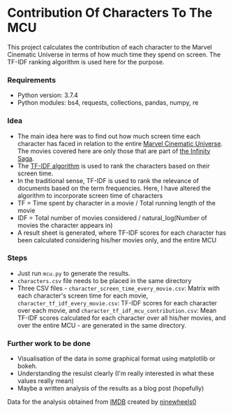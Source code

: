 # Contribution Of Characters To The MCU
This project calculates the contribution of each character to the Marvel Cinematic Universe in terms of how much time they spend on screen. The TF-IDF ranking algorithm is used here for the purpose.

### Requirements
- Python version: 3.7.4
- Python modules: bs4, requests, collections, pandas, numpy, re

### Idea
- The main idea here was to find out how much screen time each character has faced in relation to the entire [Marvel Cinematic Universe](https://en.wikipedia.org/wiki/Marvel_Cinematic_Universe). The movies covered here are only those that are part of [the Infinity Saga](https://en.wikipedia.org/wiki/List_of_Marvel_Cinematic_Universe_films#The_Infinity_Saga).
- The [TF-IDF algorithm](https://en.wikipedia.org/wiki/Tf%E2%80%93idf) is used to rank the characters based on their screen time.
- In the traditional sense, TF-IDF is used to rank the relevance of documents based on the term frequencies. Here, I have altered the algorithm to incorporate screen time of characters
- TF = Time spent by character in a movie / Total running length of the movie
- IDF = Total number of movies considered / natural_log(Number of movies the character appears in)
- A result sheet is generated, where TF-IDF scores for each character has been calculated considering his/her movies only, and the entire MCU

### Steps
- Just run ```mcu.py``` to generate the results.
- ```characters.csv``` file needs to be placed in the same directory
- Three CSV files - ```character_screen_time_every_movie.csv```: Matrix with each character's screen time for each movie, ```character_tf_idf_every_movie.csv```: TF-IDF scores for each character over each movie, and ```character_tf_idf_mcu_contribution.csv```: Mean TF-IDF scores calculated for each character over all his/her movies, and over the entire MCU - are generated in the same directory.

### Further work to be done
- Visualisation of the data in some graphical format using matplotlib or bokeh.
- Understanding the resulst clearly (I'm really interested in what these values really mean)
- Maybe a written analysis of the results as a blog post (hopefully)

Data for the analysis obtained from [IMDB](https://www.imdb.com/list/ls066620113/?sort=list_order,asc&st_dt=&mode=detail&page=1&ref_=ttls_vm_dtl) created by [ninewheels0](https://www.imdb.com/user/ur51880615/?ref_=_usr)

